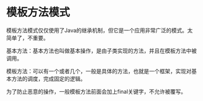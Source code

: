 # 模板方法模式 #
模板方法模式仅仅使用了Java的继承机制，但它是一个应用非常广泛的模式。太简单了，不重要。

基本方法：基本方法也叫做基本操作，是由子类实现的方法，并且在模板方法中被调用。

模板方法：可以有一个或者几个，一般是具体的方法，也就是一个框架，实现对基本方法的调度，完成固定的逻辑。


为了防止恶意的操作，一般模板方法前面会加上final关键字，不允许被覆写。

